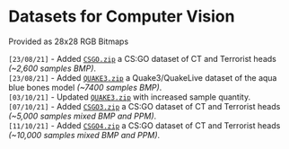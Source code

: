 # Datasets for Computer Vision
Provided as 28x28 RGB Bitmaps

`[23/08/21]` - Added [`CSGO.zip`](https://github.com/mrbid/DATASETS/raw/main/CSGO.zip) a CS:GO dataset of CT and Terrorist heads _(~2,600 samples BMP)_.<br>
`[23/08/21]` - Added [`QUAKE3.zip`](https://github.com/mrbid/DATASETS/raw/main/QUAKE3.zip) a Quake3/QuakeLive dataset of the aqua blue bones model _(~7400 samples BMP)_.<br>
`[03/10/21]` - Updated [`QUAKE3.zip`](https://github.com/mrbid/DATASETS/raw/main/QUAKE3.zip) with increased sample quantity.<br>
`[07/10/21]` - Added [`CSGO3.zip`](https://github.com/mrbid/DATASETS/raw/main/CSGO3.zip) a CS:GO dataset of CT and Terrorist heads _(~5,000 samples mixed BMP and PPM)_.<br>
`[11/10/21]` - Added [`CSGO4.zip`](https://github.com/mrbid/DATASETS/raw/main/CSGO4.zip) a CS:GO dataset of CT and Terrorist heads _(~10,000 samples mixed BMP and PPM)_.
